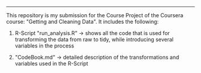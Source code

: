 ------------------------
This repository is my submission for the Course Project of the Coursera course: "Getting and Cleaning Data". It includes the following:

1. R-Script "run_analysis.R" -> shows all the code that is used for transforming the data from raw to tidy, while introducing several variables in the process

2. "CodeBook.md" -> detailed description of the transformations and variables used in the R-Script


